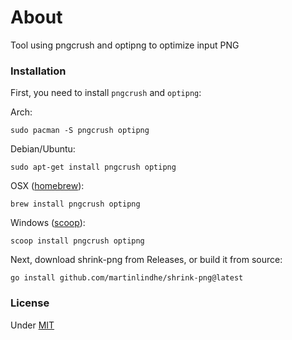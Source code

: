 # About

Tool using pngcrush and optipng to optimize input PNG


### Installation

First, you need to install `pngcrush` and `optipng`:

Arch:

    sudo pacman -S pngcrush optipng

Debian/Ubuntu:

    sudo apt-get install pngcrush optipng

OSX ([homebrew](http://brew.sh/)):

    brew install pngcrush optipng

Windows ([scoop](http://scoop.sh/)):

    scoop install pngcrush optipng

Next, download shrink-png from Releases, or build it from source:

    go install github.com/martinlindhe/shrink-png@latest


### License

Under [MIT](LICENSE)
